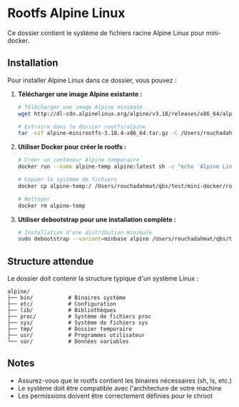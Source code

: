 # Rootfs Alpine Linux

Ce dossier contient le système de fichiers racine Alpine Linux pour mini-docker.

## Installation

Pour installer Alpine Linux dans ce dossier, vous pouvez :

1. **Télécharger une image Alpine existante :**
   ```bash
   # Télécharger une image Alpine minimale
   wget http://dl-cdn.alpinelinux.org/alpine/v3.18/releases/x86_64/alpine-minirootfs-3.18.4-x86_64.tar.gz
   
   # Extraire dans le dossier rootfs/alpine
   tar -xzf alpine-minirootfs-3.18.4-x86_64.tar.gz -C /Users/rouchadahmat/qbs/test/mini-docker/rootfs/alpine
   ```

2. **Utiliser Docker pour créer le rootfs :**
   ```bash
   # Créer un conteneur Alpine temporaire
   docker run --name alpine-temp alpine:latest sh -c "echo 'Alpine Linux ready'"
   
   # Copier le système de fichiers
   docker cp alpine-temp:/ /Users/rouchadahmat/qbs/test/mini-docker/rootfs/alpine
   
   # Nettoyer
   docker rm alpine-temp
   ```

3. **Utiliser debootstrap pour une installation complète :**
   ```bash
   # Installation d'une distribution minimale
   sudo debootstrap --variant=minbase alpine /Users/rouchadahmat/qbs/test/mini-docker/rootfs/alpine
   ```

## Structure attendue

Le dossier doit contenir la structure typique d'un système Linux :
```
alpine/
├── bin/           # Binaires système
├── etc/           # Configuration
├── lib/           # Bibliothèques
├── proc/          # Système de fichiers proc
├── sys/           # Système de fichiers sys
├── tmp/           # Dossier temporaire
├── usr/           # Programmes utilisateur
└── var/           # Données variables
```

## Notes

- Assurez-vous que le rootfs contient les binaires nécessaires (sh, ls, etc.)
- Le système doit être compatible avec l'architecture de votre machine
- Les permissions doivent être correctement définies pour le chroot
